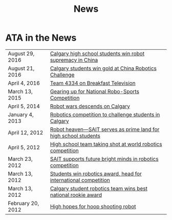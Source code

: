 ﻿---
layout: media
title: News
---
<div class="container">
	<div class="row">
		<div class="col-md-12">
			<h1>ATA in the News</h1>
			<table class="table table-condensed">
				<tr>
					<td>August 29, 2016</td>
					<td>
					<a href="http://calgary.ctvnews.ca/calgary-high-school-students-win-robot-supremacy-in-china-1.3049350">
					Calgary high school students win robot supremacy in China</a></td>
				</tr>
				<tr>
					<td>August 21, 2016</td>
					<td>
					<a href="http://calgaryherald.com/news/local-news/calgary-students-win-gold-at-china-robotics-challenge">
					Calgary students win gold at China Robotics Challenge</a></td>
				</tr>
				<tr>
					<td>April 4, 2016</td>
					<td><a href="http://www.btcalgary.ca/videos/4830648307001/">
					Team 4334 on Breakfast Television</a></td>
				</tr>
				<tr>
					<td>March 13, 2015</td>
					<td>
					<a href="http://www.sait.ca/about-sait/news/sait-stories-the-stories-behind-sait-polytechnic/sait-stories/2015-3-13-the-people-first-robotics.php">
					Gearing up for National Robo-Sports Competition</a></td>
				</tr>
				<tr>
					<td>April 5, 2014</td>
					<td>
					<a href="http://globalnews.ca/video/1253124/robot-wars-descends-on-calgary">
					Robot wars descends on Calgary</a></td>
				</tr>
				<tr>
					<td>January 4, 2013</td>
					<td>
					<a href="http://metronews.ca/news/calgary/496528/robotics-compeition-to-challenge-students-in-calgary/">
					Robotics competition to challenge students in Calgary</a></td>
				</tr>
				<tr>
					<td>April 12, 2012</td>
					<td>
					<a href="http://www.theweal.com/2012/04/12/robot-heaven-sait-serves-as-prime-land-for-high-school-students/">
					Robot heaven—SAIT serves as prime land for high school students</a></td>
				</tr>
				<tr>
					<td>April 5, 2012</td>
					<td>
					<a href="http://www2.canada.com/calgaryherald/news/city/story.html?id=78a7b746-8b94-40d4-b9fc-7208fac1d449">
					High school team taking shot at world robotics competition</a></td>
				</tr>
				<tr>
					<td>March 23, 2012</td>
					<td>
					<a href="http://www.sait.ca/about-sait/news/news/2012-3-23-sait-supports-future-bright-minds-in-robotics-competition.php">
					SAIT supports future bright minds in robotics competition</a></td>
				</tr>
				<tr>
					<td>March 13, 2012</td>
					<td>
					<a href="http://www.cbc.ca/player/News/Technology+and+Science/ID/2209801698/?page=21&amp;sort=MostPopular">
					Students win robotics award, head for international competition</a></td>
				</tr>
				<tr>
					<td>March 13, 2012</td>
					<td>
					<a href="http://www.cbc.ca/news/canada/calgary/story/2012/03/13/calgary-tech-robots-tournament-students.html">
					Calgary student robotics team wins best national rookie award</a></td>
				</tr>
				<tr>
					<td>February 20, 2012</td>
					<td>
					<a href="http://calgary.ctvnews.ca/high-hopes-for-hoop-shooting-robot-1.771049">
					High hopes for hoop shooting robot</a></td>
				</tr>
			</table>
		</div>
	</div>
</div>